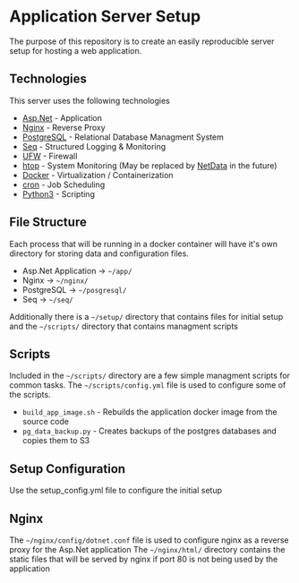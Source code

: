 # Application Server Setup

The purpose of this repository is to create an easily reproducible server setup for hosting a web application.

## Technologies 

This server uses the following technologies 
- [Asp.Net](https://asp.net) - Application
- [Nginx](http://www.nginx.com) - Reverse Proxy
- [PostgreSQL](http://www.postgresql.org) - Relational Database Managment System
- [Seq](https://datalust.co/seq) - Structured Logging & Monitoring
- [UFW](https://wiki.ubuntu.com/UncomplicatedFirewall) - Firewall
- [htop](https://htop.dev/) - System Monitoring (May be replaced by [NetData](https://www.netdata.cloud/) in the future) 
- [Docker](https://www.docker.com/) - Virtualization / Containerization  
- [cron](https://en.wikipedia.org/wiki/Cron) - Job Scheduling
- [Python3](https://www.python.org/) - Scripting

## File Structure

Each process that will be running in a docker container will have it's own directory for storing data and configuration files.
- Asp.Net Application -> `~/app/`
- Nginx -> `~/nginx/`
- PostgreSQL -> `~/posgresql/`
- Seq -> `~/seq/`

Additionally there is a `~/setup/` directory that contains files for initial setup and the `~/scripts/` directory that contains managment scripts

## Scripts

Included in the `~/scripts/` directory are a few simple managment scripts for common tasks. The `~/scripts/config.yml` file is used to configure some of the scripts.
- `build_app_image.sh` - Rebuilds the application docker image from the source code
- `pg_data_backup.py` - Creates backups of the postgres databases and copies them to S3

## Setup Configuration

Use the setup_config.yml file to configure the initial setup

## Nginx

The `~/nginx/config/dotnet.conf` file is used to configure nginx as a reverse proxy for the Asp.Net application
The `~/nginx/html/` directory contains the static files that will be served by nginx if port 80 is not being used by the application
